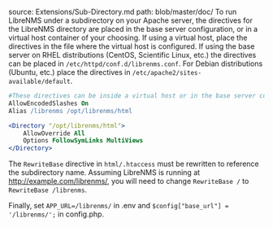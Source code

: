 source: Extensions/Sub-Directory.md
path: blob/master/doc/
To run LibreNMS under a subdirectory on your Apache server, the directives for the LibreNMS directory are placed in the base server configuration, or in a virtual host
container of your choosing. If using a virtual host, place the directives in the file where the virtual host is configured. If using the base server on RHEL distributions
(CentOS, Scientific Linux, etc.) the directives can be placed in `/etc/httpd/conf.d/librenms.conf`. For Debian distributions (Ubuntu, etc.) place the directives in
`/etc/apache2/sites-available/default`.

```apache
#These directives can be inside a virtual host or in the base server configuration
AllowEncodedSlashes On
Alias /librenms /opt/librenms/html

<Directory "/opt/librenms/html">
    AllowOverride All
    Options FollowSymLinks MultiViews
</Directory>
```

The `RewriteBase` directive in `html/.htaccess` must be rewritten to reference the subdirectory name. Assuming LibreNMS is running at http://example.com/librenms/,
you will need to change `RewriteBase /` to `RewriteBase /librenms`.

Finally, set
`APP_URL=/librenms/` in .env and
`$config["base_url"] = '/librenms/';` in config.php.
